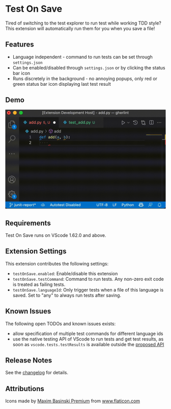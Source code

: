 # Test On Save

Tired of switching to the test explorer to run test while working TDD style?
This extension will automatically run them for you when you save a file!

## Features

* Language independent - command to run tests can be set through ``settings.json``
* Can be enabled/disabled through ``settings.json`` or by clicking the status bar icon
* Runs discretely in the background - no annoying popups, only red or green status bar icon displaying last test result


## Demo
<img src="images/demo.gif" width="600" alt="Demo" />

## Requirements

Test On Save runs on VScode 1.62.0 and above.

## Extension Settings

This extension contributes the following settings:

* `testOnSave.enabled`: Enable/disable this extension
* `testOnSave.testCommand`: Command to run tests. Any non-zero exit code is treated as failing tests.
* `testOnSave.languageId`: Only trigger tests when a file of this language is saved. Set to "any" to always run tests after saving.

## Known Issues

The following open TODOs and known issues exists:

* allow specification of multiple test commands for different language ids
* use the native testing API of VScode to run tests and get test results, as soon as ``vscode.tests.testResults`` is available outside the [proposed API](https://code.visualstudio.com/api/advanced-topics/using-proposed-api)

## Release Notes

See the [changelog](https://marketplace.visualstudio.com/items/andifin.testonsave/changelog) for details.

## Attributions

Icons made by <a href="https://www.flaticon.com/authors/maxim-basinski-premium" title="Maxim Basinski Premium">Maxim Basinski Premium</a> from <a href="https://www.flaticon.com/" title="Flaticon">www.flaticon.com</a>
